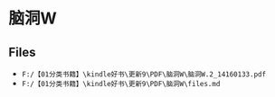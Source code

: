 # 脑洞W

## Files

- `F:/【01分类书籍】\kindle好书\更新9\PDF\脑洞W\脑洞W.2_14160133.pdf`
- `F:/【01分类书籍】\kindle好书\更新9\PDF\脑洞W\files.md`
